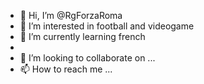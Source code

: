 - 👋 Hi, I’m @RgForzaRoma
- 👀 I’m interested in football and videogame
- 🌱 I’m currently learning french
- 
- 💞️ I’m looking to collaborate on ...
- 📫 How to reach me ...

<!---
RgForzaRoma/RgForzaRoma is a ✨ special ✨ repository because its `README.md` (this file) appears on your GitHub profile.
You can click the Preview link to take a look at your changes.
--->
